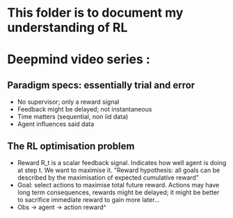 # This folder is to document my understanding of RL

# Deepmind video series :

## Paradigm specs: essentially trial and error
- No supervisor; only a reward signal
- Feedback might be delayed; not instantaneous
- Time matters (sequential, non iid data)
- Agent influences said data

## The RL optimisation problem
- Reward R_t is a scalar feedback signal. Indicates how well agent is doing at step t. We want to maximise it. "Reward hypothesis: all goals can be described by the maximisation of expected cumulative reward"
- Goal: select actions to maximise total future reward. Actions may have long term consequences, rewards might be delayed; it might be better to sacrifice immediate reward to gain more later...
- Obs -> agent -> action
     reward^
